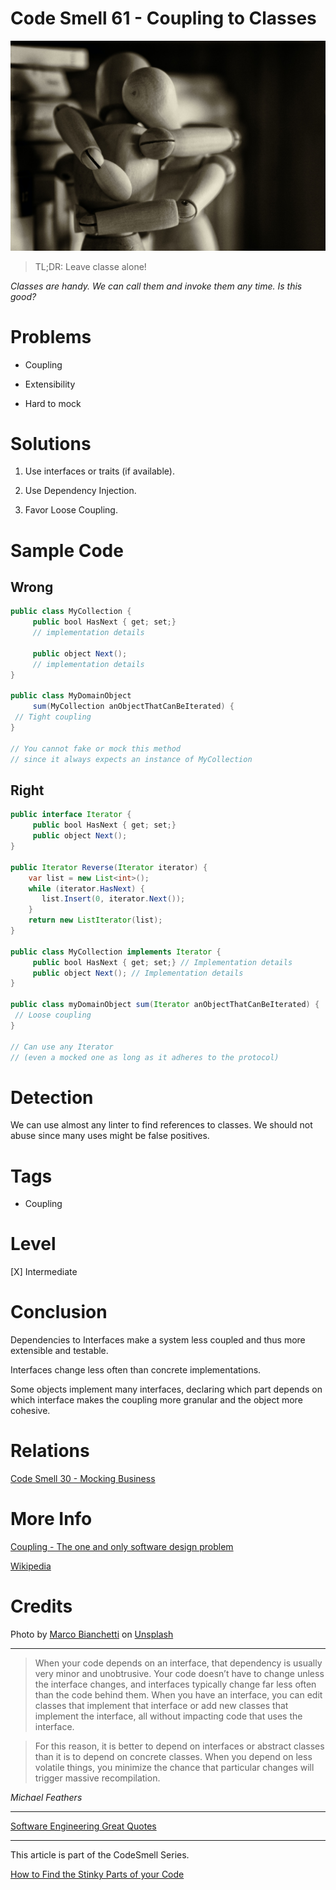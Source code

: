 # Code Smell 61 - Coupling to Classes

![Code Smell 61 - Coupling to Classes](Code%20Smell%2061%20-%20Coupling%20to%20Classes.jpg)

> TL;DR: Leave classe alone!

*Classes are handy. We can call them and invoke them any time. Is this good?*

# Problems

- Coupling

- Extensibility

- Hard to mock

# Solutions

1. Use interfaces or traits (if available).

2. Use Dependency Injection.

3. Favor Loose Coupling.

# Sample Code

## Wrong

<!-- [Gist Url](https://gist.github.com/mcsee/e805e3d4540de21d6c1c3ff0341aac5a) -->

```java
public class MyCollection { 
     public bool HasNext { get; set;} 
     // implementation details
     
     public object Next(); 
     // implementation details
}

public class MyDomainObject
     sum(MyCollection anObjectThatCanBeIterated) {
 // Tight coupling
}

// You cannot fake or mock this method 
// since it always expects an instance of MyCollection
```

## Right

<!-- [Gist Url](https://gist.github.com/mcsee/0358951abbf771f2b63a3ae6833ea210) -->

```java
public interface Iterator { 
     public bool HasNext { get; set;}
     public object Next();
}

public Iterator Reverse(Iterator iterator) {
    var list = new List<int>();
    while (iterator.HasNext) {
       list.Insert(0, iterator.Next());
    }
    return new ListIterator(list);
}

public class MyCollection implements Iterator { 
     public bool HasNext { get; set;} // Implementation details
     public object Next(); // Implementation details
}

public class myDomainObject sum(Iterator anObjectThatCanBeIterated) {
 // Loose coupling
}

// Can use any Iterator
// (even a mocked one as long as it adheres to the protocol)
```

# Detection

We can use almost any linter to find references to classes. We should not abuse since many uses might be false positives.

# Tags

- Coupling

# Level

[X] Intermediate

# Conclusion

Dependencies to Interfaces make a system less coupled and thus more extensible and testable.

Interfaces change less often than concrete implementations.

Some objects implement many interfaces, declaring which part depends on which interface makes the coupling more granular and the object more cohesive. 

# Relations

[Code Smell 30 - Mocking Business](https://github.com/mcsee/Software-Design-Articles/tree/main/Articles/Code%20Smells/Code%20Smell%2030%20-%20Mocking%20Business/readme.md)

# More Info

[Coupling - The one and only software design problem](https://github.com/mcsee/Software-Design-Articles/tree/main/Articles/Theory/Coupling%20-%20The%20one%20and%20only%20software%20design%20problem/readme.md)

[Wikipedia](https://en.wikipedia.org/wiki/Loose_coupling)

# Credits

Photo by [Marco Bianchetti](https://unsplash.com/@marcobian) on [Unsplash](https://unsplash.com/s/photos/hug)

* * *

> When your code depends on an interface, that dependency is usually very minor and unobtrusive. Your code doesn’t have to change unless the interface changes, and interfaces typically change far less often than the code behind them. When you have an interface, you can edit classes that implement that interface or add new classes that implement the interface, all without impacting code that uses the interface.

> For this reason, it is better to depend on interfaces or abstract classes than it is to depend on concrete classes. When you depend on less volatile things, you minimize the chance that particular changes will trigger massive recompilation.

_Michael Feathers_
 
* * *
 
[Software Engineering Great Quotes](https://github.com/mcsee/Software-Design-Articles/tree/main/Articles/Quotes/Software%20Engineering%20Great%20Quotes/readme.md)

* * *

This article is part of the CodeSmell Series.

[How to Find the Stinky Parts of your Code](https://github.com/mcsee/Software-Design-Articles/tree/main/Articles/Code%20Smells/How%20to%20Find%20the%20Stinky%20parts%20of%20your%20Code/readme.md)